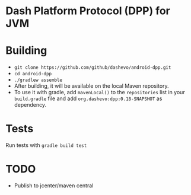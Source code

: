 # Dash Platform Protocol (DPP) for JVM

# Building
- `git clone https://github.com/github/dashevo/android-dpp.git`
- `cd android-dpp`
- `./gradlew assemble`
- After building, it will be available on the local Maven repository.
- To use it with gradle, add `mavenLocal()` to the `repositories` list in your `build.gradle` file and add `org.dashevo:dpp:0.18-SNAPSHOT` as dependency. 

# Tests
Run tests with `gradle build test`

# TODO
- Publish to jcenter/maven central
